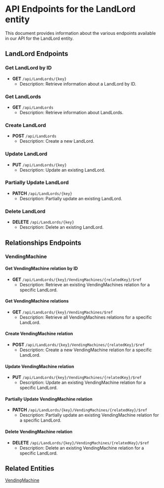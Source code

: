 # API Endpoints for the LandLord entity

This document provides information about the various endpoints available in our API for the LandLord entity.

## LandLord Endpoints

### Get LandLord by ID
- **GET** `/api/LandLords/{key}`
  - Description: Retrieve information about a LandLord by ID.
  
### Get LandLords
- **GET** `/api/LandLords`
  - Description: Retrieve information about LandLords.

### Create LandLord
- **POST** `/api/LandLords`
  - Description: Create a new LandLord.

### Update LandLord
- **PUT** `/api/LandLords/{key}`
  - Description: Update an existing LandLord.

### Partially Update LandLord
- **PATCH** `/api/LandLords/{key}`
  - Description: Partially update an existing LandLord.
 
### Delete LandLord
- **DELETE** `/api/LandLords/{key}`
  - Description: Delete an existing LandLord.

## Relationships Endpoints

### VendingMachine

#### Get VendingMachine relation by ID
- **GET** `/api/LandLords/{key}/VendingMachines/{relatedKey}/$ref`
  - Description: Retrieve an existing VendingMachines relation for a specific LandLord.

#### Get VendingMachine relations
- **GET** `/api/LandLords/{key}/VendingMachines/$ref`
  - Description: Retrieve all VendingMachines relations for a specific LandLord.
  
#### Create VendingMachine relation
- **POST** `/api/LandLords/{key}/VendingMachines/{relatedKey}/$ref`
  - Description: Create a new VendingMachine relation for a specific LandLord.

#### Update VendingMachine relation
- **PUT** `/api/LandLords/{key}/VendingMachines/{relatedKey}/$ref`
  - Description: Update an existing VendingMachine relation for a specific LandLord.
  
#### Partially Update VendingMachine relation
- **PATCH** `/api/LandLords/{key}/VendingMachines/{relatedKey}/$ref`
  - Description: Partially update an existing VendingMachine relation for a specific LandLord.

#### Delete VendingMachine relation
- **DELETE** `/api/LandLords/{key}/VendingMachines/{relatedKey}/$ref`
  - Description: Delete an existing VendingMachine relation for a specific LandLord.

## Related Entities

[VendingMachine](VendingMachineEndpoints.md)
